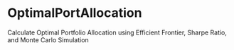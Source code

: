 # OptimalPortAllocation
Calculate Optimal Portfolio Allocation using Efficient Frontier, Sharpe Ratio, and Monte Carlo Simulation
